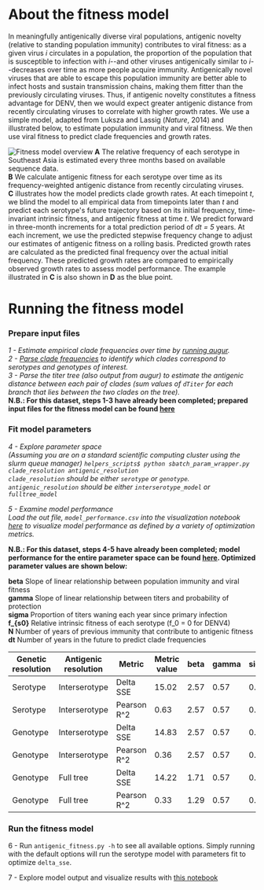 # About the fitness model  
In meaningfully antigenically diverse viral populations, antigenic novelty (relative to standing population immunity) contributes to viral fitness: as a given virus _i_ circulates in a population, the proportion of the population that is susceptible to infection with _i_--and other viruses antigenically similar to _i_--decreases over time as more people acquire immunity.
Antigenically novel viruses that are able to escape this population immunity are better able to infect hosts and sustain transmission chains, making them fitter than the previously circulating viruses.
Thus, if antigenic novelty constitutes a fitness advantage for DENV, then we would expect greater antigenic distance from recently circulating viruses to correlate with higher growth rates.
We use a simple model, adapted from Luksza and Lassig (_Nature_, 2014) and illustrated below, to estimate population immunity and viral fitness. We then use viral fitness to predict clade frequencies and growth rates.

![Fitness model overview](https://raw.githubusercontent.com/blab/dengue-antigenic-dynamics/master/figures/png/serotype_fitness_model.png)
**A** The relative frequency of each serotype in Southeast Asia is estimated every three months based on available sequence data.  
**B** We calculate antigenic fitness for each serotype over time as its frequency-weighted antigenic distance from recently circulating viruses.  
**C** illustrates how the model predicts clade growth rates. At each timepoint _t_, we blind the model to all empirical data from timepoints later than _t_ and predict each serotype's future trajectory based on its initial frequency, time-invariant intrinsic fitness, and antigenic fitness at time _t_. We predict forward in three-month increments for a total prediction period of _dt = 5_ years.
At each increment, we use the predicted stepwise frequency change to adjust our estimates of antigenic fitness on a rolling basis.
Predicted growth rates are calculated as the predicted final frequency over the actual initial frequency. These predicted growth rates are  compared to empirically observed growth rates to assess model performance. The example illustrated in **C** is also shown in **D** as the blue point.

# Running the fitness model  
### Prepare input files
_1 - Estimate empirical clade frequencies over time by [running augur](../augur/)._   
_2 - [Parse clade frequencies](./helper_scripts/parse-frequencies.ipynb) to identify which clades correspond to serotypes and genotypes of interest._  
_3 - Parse the titer tree (also output from augur) to estimate the antigenic distance between each pair of clades (sum values of `dTiter` for each branch that lies between the two clades on the tree)._  
**N.B.: For this dataset, steps 1-3 have already been completed; prepared input files for the fitness model can be found [here](../data/frequencies/)**  

### Fit model parameters
_4 - Explore parameter space_  
_(Assuming you are on a standard scientific computing cluster using the slurm queue manager)_
_`helpers_scripts$ python sbatch_param_wrapper.py clade_resolution antigenic_resolution`_   
_`clade_resolution` should be either `serotype` or `genotype`._  
_`antigenic_resolution` should be either `interserotype_model` or `fulltree_model`_  

_5 - Examine model performance_  
_Load the out file, `model_performance.csv` into the visualization notebook [here](../helper_scripts/profile-likelihoods.ipynb) to visualize model performance as defined by a variety of optimization metrics._  
  
**N.B.: For this dataset, steps 4-5 have already been completed; model performance for the entire parameter space can be found [here](./profile_likelihoods/). Optimized parameter values are shown below:**
  
**beta** Slope of linear relationship between population immunity and viral fitness   
**gamma** Slope of linear relationship between titers and probability of protection   
**sigma** Proportion of titers waning each year since primary infection   
**f_{s0}** Relative intrinsic fitness of each serotype (f_0 = 0 for DENV4)   
**N** Number of years of previous immunity that contribute to antigenic fitness   
**dt** Number of years in the future to predict clade frequencies   
  
|Genetic resolution | Antigenic resolution | Metric | Metric value | beta | gamma | sigma | DENV1 f_0 | DENV2 f_0 | DENV3 f_0 | DENV4 f_0| 
|-------|-------|-------|-------|-------|-------|-------|-------|-------|-------|-------|
|Serotype | Interserotype |    Delta  SSE | 15.02 | 2.57 | 0.57 | 0.86 | 4.57 | 3.43 | 2.14 | 0.00|   
|Serotype | Interserotype | Pearson   R^2  | 0.63 | 2.57 | 0.57 | 0.86 | 3.43 | 2.29 | 0.71 | 0.00|   
|Genotype | Interserotype |    Delta  SSE | 14.83 | 2.57 | 0.57 | 0.86 | 5.71 | 4.57 | 3.57 | 0.00|   
|Genotype | Interserotype | Pearson   R^2  | 0.36 | 2.57 | 0.57 | 0.86 | 5.71 | 5.71 | 2.86 | 0.00|  
|Genotype | Full tree |    Delta  SSE | 14.22 | 1.71 | 0.57 | 0.43 | 1.40 | 0.80 | 0.40 | 0.00|  
|Genotype | Full tree | Pearson   R^2  | 0.33 | 1.29 | 0.57 | 0.43 | 1.40 | 1.60 | 0.40 | 0.00|    
  
### Run the fitness model  
6 - Run `antigenic_fitness.py -h` to see all available options. Simply running with the default options will run the serotype model with parameters fit to optimize `delta_sse`.  
 
7 - Explore model output and visualize results with [this notebook](../figures/fitness-frequencies.ipynb)
